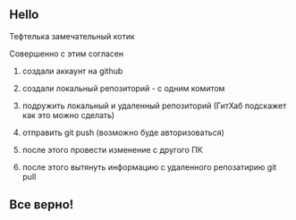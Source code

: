 ## Hello


Тефтелька замечательный котик


Совершенно с этим согласен


1. создали аккаунт на github
2. создали локальный репозиторий - с одним комитом
3. подружить локальный и удаленный репозиторий (ГитХаб подскажет как это можно сделать)

4. отправить git push (возможно буде авторизоваться)

5. после этого провести изменение с другого ПК

6. после этого вытянуть информацию с удаленного репозатирию git pull


## Все верно!
